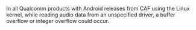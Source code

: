 In all Qualcomm products with Android releases from CAF using the Linux kernel, while reading audio data from an unspecified driver, a buffer overflow or integer overflow could occur.